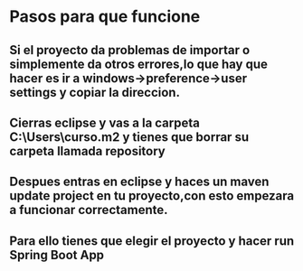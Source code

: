 # Pasos para que funcione

## Si el proyecto da problemas de importar o simplemente da otros errores,lo que hay que hacer es ir a windows->preference->user settings y copiar la direccion.

## Cierras eclipse  y  vas a la carpeta C:\Users\curso\.m2 y tienes que borrar su carpeta llamada repository

## Despues entras en eclipse y haces un maven update project en tu proyecto,con esto empezara a funcionar correctamente.

## Para ello tienes que elegir el proyecto y hacer run Spring Boot App